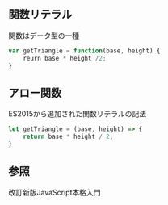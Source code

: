 ## 関数リテラル
関数はデータ型の一種
``` javascript
var getTriangle = function(base, height) {
    reurn base * height /2;
}
```

## アロー関数
ES2015から追加された関数リテラルの記法
``` javascript
let getTriangle = (base, height) => {
    return base * height / 2;
}
```

## 参照
改訂新版JavaScript本格入門
